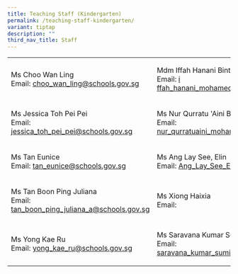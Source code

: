 ```yaml
---
title: Teaching Staff (Kindergarten)
permalink: /teaching-staff-kindergarten/
variant: tiptap
description: ""
third_nav_title: Staff
---
```

<table style="minWidth: 50px">
<colgroup>
<col>
<col>
</colgroup>
<tbody>
<tr>
<td rowspan="1" colspan="1">
<p>Ms Choo Wan Ling
<br>Email: <a href="mailto:choo_wan_ling@schools.gov.sg" rel="noopener noreferrer nofollow" target="_blank">choo_wan_ling@schools.gov.sg</a>
</p>
</td>
<td rowspan="1" colspan="1">
<p>Mdm Iffah Hanani Binte Mohamed Fu'ad
<br>Email: <a href="mailto:siti_fatimah_mohtar@schools.gov.sg" rel="noopener noreferrer nofollow" target="_blank">i</a>
<a href="mailto:ffah_hanani_mohamed_fuad_a@schools.gov.sg" rel="noopener noreferrer nofollow" target="_blank">ffah_hanani_mohamed_fuad_a@schools.gov.sg</a>
</p>
</td>
</tr>
<tr>
<td rowspan="1" colspan="1">
<p>Ms Jessica Toh Pei Pei
<br>Email: <a href="mailto:jessica_toh_pei_pei@schools.gov.sg" rel="noopener noreferrer nofollow" target="_blank">jessica_toh_pei_pei@schools.gov.sg</a>
</p>
</td>
<td rowspan="1" colspan="1">
<p>Ms Nur Qurratu 'Aini Binte Mohamad Jufri
<br>Email: <a href="mailto:nur_qurratuaini_mohamad_jufri@schools.gov.sg" rel="noopener noreferrer nofollow" target="_blank">nur_qurratuaini_mohamad_jufri@schools.gov.s</a>
</p>
</td>
</tr>
<tr>
<td rowspan="1" colspan="1">
<p>Ms Tan Eunice
<br>Email: <a href="mailto:tan_eunice@schools.gov.sg" rel="noopener noreferrer nofollow" target="_blank">tan_eunice@schools.gov.sg</a>
</p>
</td>
<td rowspan="1" colspan="1">
<p>Ms Ang Lay See, Elin
<br>Email: <a href="mailto:Ang_Lay_See_Elin@schools.gov.sg" rel="noopener noreferrer nofollow" target="_blank">Ang_Lay_See_Elin@schools.gov.sg</a>
</p>
</td>
</tr>
<tr>
<td rowspan="1" colspan="1">
<p>Ms Tan Boon Ping Juliana
<br>Email: <a href="mailto:tan_boon_ping_juliana_a@schools.gov.sg" rel="noopener noreferrer nofollow" target="_blank">tan_boon_ping_juliana_a@schools.gov.sg</a>
</p>
</td>
<td rowspan="1" colspan="1">
<p>Ms Xiong Haixia
<br>Email:</p>
</td>
</tr>
<tr>
<td rowspan="1" colspan="1">
<p>Ms Yong Kae Ru
<br>Email: <a href="mailto:yong_kae_ru@schools.gov.sg" rel="noopener noreferrer nofollow" target="_blank">yong_kae_ru@schools.gov.sg</a>
</p>
</td>
<td rowspan="1" colspan="1">
<p>Ms Saravana Kumar Sumithra Rajam
<br>Email: <a href="mailto:saravana_kumar_sumithra_rajam_a@schools.gov.sg" rel="noopener noreferrer nofollow" target="_blank">saravana_kumar_sumithra_rajam_a@schools.gov.sg</a>
</p>
</td>
</tr>
</tbody>
</table>
<p></p>